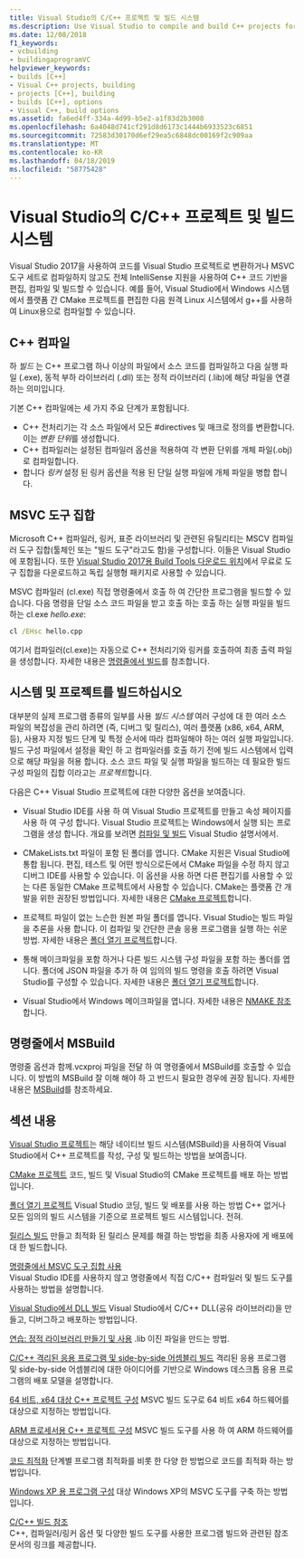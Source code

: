```yaml
---
title: Visual Studio의 C/C++ 프로젝트 및 빌드 시스템
ms.description: Use Visual Studio to compile and build C++ projects for Windows, ARM or Linux based on any project system.
ms.date: 12/08/2018
f1_keywords:
- vcbuilding
- buildingaprogramVC
helpviewer_keywords:
- builds [C++]
- Visual C++ projects, building
- projects [C++], building
- builds [C++], options
- Visual C++, build options
ms.assetid: fa6ed4ff-334a-4d99-b5e2-a1f83d2b3008
ms.openlocfilehash: 6a4048d741cf291d8d6173c1444b6933523c6851
ms.sourcegitcommit: 72583d30170d6ef29ea5c6848dc00169f2c909aa
ms.translationtype: MT
ms.contentlocale: ko-KR
ms.lasthandoff: 04/18/2019
ms.locfileid: "58775428"
---
```

# <a name="cc-projects-and-build-systems-in-visual-studio"></a>Visual Studio의 C/C++ 프로젝트 및 빌드 시스템

Visual Studio 2017을 사용하여 코드를 Visual Studio 프로젝트로 변환하거나 MSVC 도구 세트로 컴파일하지 않고도 전체 IntelliSense 지원을 사용하여 C++ 코드 기반을 편집, 컴파일 및 빌드할 수 있습니다. 예를 들어, Visual Studio에서 Windows 시스템에서 플랫폼 간 CMake 프로젝트를 편집한 다음 원격 Linux 시스템에서 g++를 사용하여 Linux용으로 컴파일할 수 있습니다.

## <a name="c-compilation"></a>C++ 컴파일

하 *빌드* 는 C++ 프로그램 하나 이상의 파일에서 소스 코드를 컴파일하고 다음 실행 파일 (.exe), 동적 부하 라이브러리 (.dll) 또는 정적 라이브러리 (.lib)에 해당 파일을 연결 하는 의미입니다. 

기본 C++ 컴파일에는 세 가지 주요 단계가 포함됩니다.

- C++ 전처리기는 각 소스 파일에서 모든 #directives 및 매크로 정의를 변환합니다. 이는 *변환 단위*를 생성합니다.
- C++ 컴파일러는 설정된 컴파일러 옵션을 적용하여 각 변환 단위를 개체 파일(.obj)로 컴파일합니다.
- 합니다 *링커* 설정 된 링커 옵션을 적용 된 단일 실행 파일에 개체 파일을 병합 합니다. 

## <a name="the-msvc-toolset"></a>MSVC 도구 집합

Microsoft C++ 컴파일러, 링커, 표준 라이브러리 및 관련된 유틸리티는 MSCV 컴파일러 도구 집합(툴체인 또는 "빌드 도구"라고도 함)을 구성합니다. 이들은 Visual Studio에 포함됩니다. 또한  [Visual Studio 2017용 Build Tools 다운로드 위치](https://visualstudio.microsoft.com/downloads/#build-tools-for-visual-studio-2017)에서 무료로 도구 집합을 다운로드하고 독립 실행형 패키지로 사용할 수 있습니다.

MSVC 컴파일러 (cl.exe) 직접 명령줄에서 호출 하 여 간단한 프로그램을 빌드할 수 있습니다. 다음 명령을 단일 소스 코드 파일을 받고 호출 하는 호출 하는 실행 파일을 빌드하는 cl.exe *hello.exe*: 

```cmd
cl /EHsc hello.cpp
```
여기서 컴파일러(cl.exe)는 자동으로 C++ 전처리기와 링커를 호출하여 최종 출력 파일을 생성합니다.  자세한 내용은 [명령줄에서 빌드](building-on-the-command-line.md)를 참조합니다.

## <a name="build-systems-and-projects"></a>시스템 및 프로젝트를 빌드하십시오

대부분의 실제 프로그램 종류의 일부를 사용 *빌드 시스템* 여러 구성에 대 한 여러 소스 파일의 복잡성을 관리 하려면 (즉, 디버그 및 릴리스), 여러 플랫폼 (x86, x64, ARM, 등), 사용자 지정 빌드 단계 및 특정 순서에 따라 컴파일해야 하는 여러 실행 파일입니다. 빌드 구성 파일에서 설정을 확인 하 고 컴파일러를 호출 하기 전에 빌드 시스템에서 입력으로 해당 파일을 허용 합니다. 소스 코드 파일 및 실행 파일을 빌드하는 데 필요한 빌드 구성 파일의 집합 이라고는 *프로젝트*합니다. 

다음은 C++ Visual Studio 프로젝트에 대한 다양한 옵션을 보여줍니다.

- Visual Studio IDE를 사용 하 여 Visual Studio 프로젝트를 만들고 속성 페이지를 사용 하 여 구성 합니다. Visual Studio 프로젝트는 Windows에서 실행 되는 프로그램을 생성 합니다. 개요를 보려면 [컴파일 및 빌드](/visualstudio/ide/compiling-and-building-in-visual-studio) Visual Studio 설명서에서.

- CMakeLists.txt 파일이 포함 된 폴더를 엽니다. CMake 지원은 Visual Studio에 통합 됩니다. 편집, 테스트 및 어떤 방식으로든에서 CMake 파일을 수정 하지 않고 디버그 IDE를 사용할 수 있습니다. 이 옵션을 사용 하면 다른 편집기를 사용할 수 있는 다른 동일한 CMake 프로젝트에서 사용할 수 있습니다. CMake는 플랫폼 간 개발을 위한 권장된 방법입니다. 자세한 내용은 [CMake 프로젝트](cmake-projects-in-visual-studio.md)합니다.
 
- 프로젝트 파일이 없는 느슨한 원본 파일 폴더를 엽니다. Visual Studio는 빌드 파일을 추론을 사용 합니다. 이 컴파일 및 간단한 콘솔 응용 프로그램을 실행 하는 쉬운 방법. 자세한 내용은 [폴더 열기 프로젝트](open-folder-projects-cpp.md)합니다.

- 통해 메이크파일을 포함 하거나 다른 빌드 시스템 구성 파일을 포함 하는 폴더를 엽니다. 폴더에 JSON 파일을 추가 하 여 임의의 빌드 명령을 호출 하려면 Visual Studio를 구성할 수 있습니다. 자세한 내용은 [폴더 열기 프로젝트](open-folder-projects-cpp.md)합니다.
 
- Visual Studio에서 Windows 메이크파일을 엽니다. 자세한 내용은 [NMAKE 참조](reference/nmake-reference.md)합니다.

## <a name="msbuild-from-the-command-line"></a>명령줄에서 MSBuild 

명령줄 옵션과 함께.vcxproj 파일을 전달 하 여 명령줄에서 MSBuild를 호출할 수 있습니다. 이 방법의 MSBuild 잘 이해 해야 하 고 반드시 필요한 경우에 권장 됩니다. 자세한 내용은 [MSBuild](msbuild-visual-cpp.md)를 참조하세요.

## <a name="in-this-section"></a>섹션 내용

[Visual Studio 프로젝트](creating-and-managing-visual-cpp-projects.md)는 해당 네이티브 빌드 시스템(MSBuild)을 사용하여 Visual Studio에서 C++ 프로젝트를 작성, 구성 및 빌드하는 방법을 보여줍니다.

[CMake 프로젝트](cmake-projects-in-visual-studio.md) 코드, 빌드 및 Visual Studio의 CMake 프로젝트를 배포 하는 방법입니다.

[폴더 열기 프로젝트](open-folder-projects-cpp.md) Visual Studio 코딩, 빌드 및 배포를 사용 하는 방법 C++ 없거나 모든 임의의 빌드 시스템을 기준으로 프로젝트 빌드 시스템입니다. 전혀. 

[릴리스 빌드](release-builds.md) 만들고 최적화 된 릴리스 문제를 해결 하는 방법을 최종 사용자에 게 배포에 대 한 빌드합니다.

[명령줄에서 MSVC 도구 집합 사용](building-on-the-command-line.md)<br/>
Visual Studio IDE를 사용하지 않고 명령줄에서 직접 C/C++ 컴파일러 및 빌드 도구를 사용하는 방법을 설명합니다.

[Visual Studio에서 DLL 빌드](dlls-in-visual-cpp.md) Visual Studio에서 C/C++ DLL(공유 라이브러리)을 만들고, 디버그하고 배포하는 방법입니다.

[연습: 정적 라이브러리 만들기 및 사용](walkthrough-creating-and-using-a-static-library-cpp.md) .lib 이진 파일을 만드는 방법.

[C/C++ 격리된 응용 프로그램 및 side-by-side 어셈블리 빌드](building-c-cpp-isolated-applications-and-side-by-side-assemblies.md) 격리된 응용 프로그램 및 side-by-side 어셈블리에 대한 아이디어를 기반으로 Windows 데스크톱 응용 프로그램의 배포 모델을 설명합니다.

[64 비트, x64 대상 C++ 프로젝트 구성](configuring-programs-for-64-bit-visual-cpp.md) MSVC 빌드 도구로 64 비트 x64 하드웨어를 대상으로 지정하는 방법입니다.

[ARM 프로세서용 C++ 프로젝트 구성](configuring-programs-for-arm-processors-visual-cpp.md) MSVC 빌드 도구를 사용 하 여 ARM 하드웨어를 대상으로 지정하는 방법입니다.

[코드 최적화](optimizing-your-code.md) 단계별 프로그램 최적화를 비롯 한 다양 한 방법으로 코드를 최적화 하는 방법입니다.

[Windows XP 용 프로그램 구성](configuring-programs-for-windows-xp.md) 대상 Windows XP의 MSVC 도구를 구축 하는 방법입니다.

[C/C++ 빌드 참조](reference/c-cpp-building-reference.md)<br/>
C++, 컴파일러/링커 옵션 및 다양한 빌드 도구를 사용한 프로그램 빌드와 관련된 참조 문서의 링크를 제공합니다.
